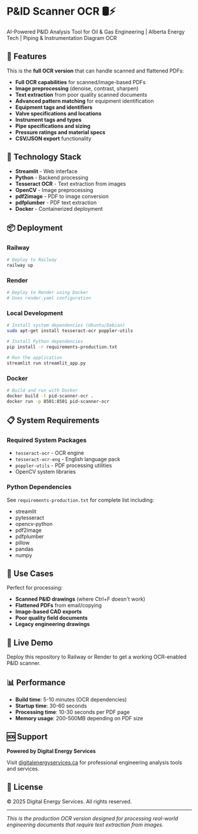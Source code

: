 # P&ID Scanner OCR 🛢️⚡

AI-Powered P&ID Analysis Tool for Oil & Gas Engineering | Alberta Energy Tech | Piping & Instrumentation Diagram OCR

## 🚀 Features

This is the **full OCR version** that can handle scanned and flattened PDFs:

- **Full OCR capabilities** for scanned/image-based PDFs
- **Image preprocessing** (denoise, contrast, sharpen) 
- **Text extraction** from poor quality scanned documents
- **Advanced pattern matching** for equipment identification
- **Equipment tags and identifiers**
- **Valve specifications and locations**
- **Instrument tags and types**
- **Pipe specifications and sizing**
- **Pressure ratings and material specs**
- **CSV/JSON export** functionality

## 🔧 Technology Stack

- **Streamlit** - Web interface
- **Python** - Backend processing
- **Tesseract OCR** - Text extraction from images
- **OpenCV** - Image preprocessing
- **pdf2image** - PDF to image conversion
- **pdfplumber** - PDF text extraction
- **Docker** - Containerized deployment

## 📦 Deployment

### Railway
```bash
# Deploy to Railway
railway up
```

### Render
```bash
# Deploy to Render using Docker
# Uses render.yaml configuration
```

### Local Development
```bash
# Install system dependencies (Ubuntu/Debian)
sudo apt-get install tesseract-ocr poppler-utils

# Install Python dependencies
pip install -r requirements-production.txt

# Run the application
streamlit run streamlit_app.py
```

### Docker
```bash
# Build and run with Docker
docker build -t pid-scanner-ocr .
docker run -p 8501:8501 pid-scanner-ocr
```

## 📋 System Requirements

### Required System Packages
- `tesseract-ocr` - OCR engine
- `tesseract-ocr-eng` - English language pack
- `poppler-utils` - PDF processing utilities
- OpenCV system libraries

### Python Dependencies
See `requirements-production.txt` for complete list including:
- streamlit
- pytesseract
- opencv-python
- pdf2image
- pdfplumber
- pillow
- pandas
- numpy

## 🎯 Use Cases

Perfect for processing:
- **Scanned P&ID drawings** (where Ctrl+F doesn't work)
- **Flattened PDFs** from email/copying
- **Image-based CAD exports**
- **Poor quality field documents**
- **Legacy engineering drawings**

## 🚀 Live Demo

Deploy this repository to Railway or Render to get a working OCR-enabled P&ID scanner.

## 📊 Performance

- **Build time**: 5-10 minutes (OCR dependencies)
- **Startup time**: 30-60 seconds
- **Processing time**: 10-30 seconds per PDF page
- **Memory usage**: 200-500MB depending on PDF size

## 🆘 Support

**Powered by Digital Energy Services**

Visit [digitalenergyservices.ca](https://www.digitalenergyservices.ca) for professional engineering analysis tools and services.

## 📄 License

© 2025 Digital Energy Services. All rights reserved.

---

*This is the production OCR version designed for processing real-world engineering documents that require text extraction from images.*